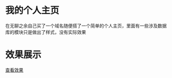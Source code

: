 # 我的个人主页
在无聊之余自己买了一个域名随便搭了一个简单的个人主页，里面有一些涉及数据库的模块只是做出了样式，没有实际效果
# 效果展示
[查看效果](http://www.onechunlin.top/)
